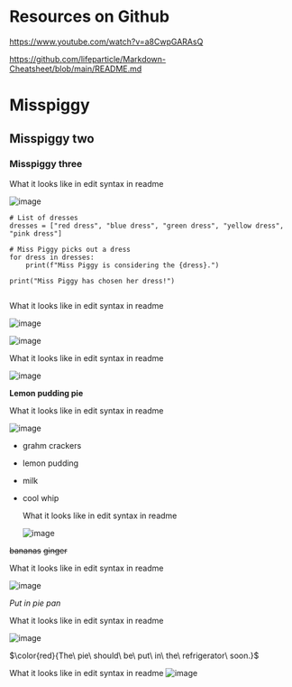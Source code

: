 # Resources on Github
https://www.youtube.com/watch?v=a8CwpGARAsQ

https://github.com/lifeparticle/Markdown-Cheatsheet/blob/main/README.md





# Misspiggy
## Misspiggy two
### Misspiggy three

What it looks like in edit syntax in readme

![image](https://github.com/user-attachments/assets/1a340321-8db2-4b0e-bb47-6da8389d1f05)



```
# List of dresses
dresses = ["red dress", "blue dress", "green dress", "yellow dress", "pink dress"]

# Miss Piggy picks out a dress
for dress in dresses:
    print(f"Miss Piggy is considering the {dress}.")
    
print("Miss Piggy has chosen her dress!")


```
What it looks like in edit syntax in readme

![image](https://github.com/user-attachments/assets/b05369f4-d998-4cc8-b7be-705fc53d8700)


![image](https://github.com/user-attachments/assets/0a8ab0d3-7729-4ae5-ad63-930f7736f3cc)

What it looks like in edit syntax in readme

![image](https://github.com/user-attachments/assets/ffd0c4ee-bdd8-44a0-a5e4-99380e501486)


**Lemon pudding pie**

What it looks like in edit syntax in readme

![image](https://github.com/user-attachments/assets/3a907026-85ca-4bec-8fc5-d8df24bd682f)


- grahm crackers
- lemon pudding
- milk
- cool whip
  
  What it looks like in edit syntax in readme
  
  ![image](https://github.com/user-attachments/assets/7713d58e-8ff0-49d4-ab46-d0029957c84d)

  
~~bananas~~
~~ginger~~

What it looks like in edit syntax in readme

![image](https://github.com/user-attachments/assets/057b8772-41a9-469c-8739-801285c8a5e4)

*Put in pie pan*

What it looks like in edit syntax in readme

![image](https://github.com/user-attachments/assets/984d49a8-e3b2-4a00-b1c2-9ed01ca90a42)


$\color{red}{The\ pie\ should\ be\ put\ in\ the\ refrigerator\ soon.}$


What it looks like in edit syntax in readme
![image](https://github.com/user-attachments/assets/4b444c00-8e9b-4739-81cd-990656a0ec2c)

